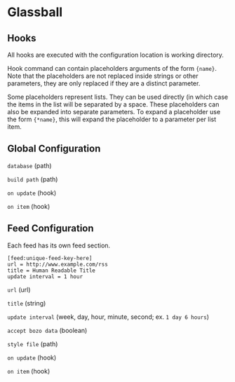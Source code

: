Glassball
=========

Hooks
-----

All hooks are executed with the configuration location is working directory.

Hook command can contain placeholders arguments of the form `{name}`. Note that the placeholders are not replaced inside strings or other parameters, they are only replaced if they are a distinct parameter.

Some placeholders represent lists. They can be used directly (in which case the items in the list will be separated by a space. These placeholders can also be expanded into separate parameters. To expand a placeholder use the form `{*name}`, this will expand the placeholder to a parameter per list item.


Global Configuration
--------------------

`database` (path)

`build path` (path)

`on update` (hook)

`on item` (hook)


Feed Configuration
------------------

Each feed has its own feed section.

    [feed:unique-feed-key-here]
    url = http://www.example.com/rss
    title = Human Readable Title
    update interval = 1 hour


`url` (url)

`title` (string)

`update interval` (week, day, hour, minute, second; ex. `1 day 6 hours`)

`accept bozo data` (boolean)

`style file` (path)

`on update` (hook)

`on item` (hook)
